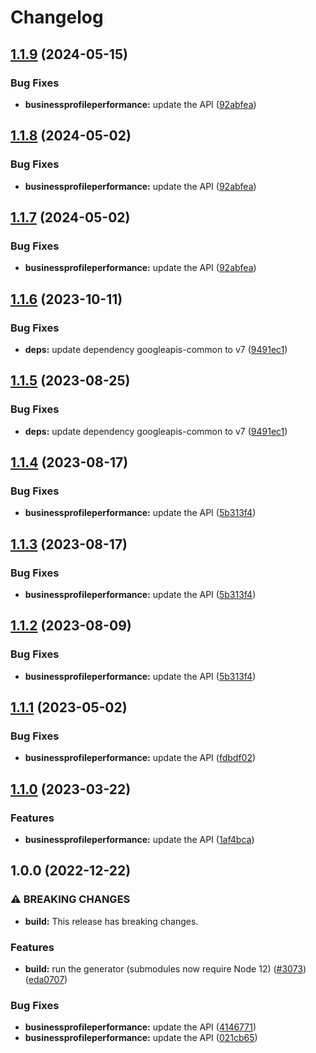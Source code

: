 # Changelog

## [1.1.9](https://github.com/a2425rdl/google-api-nodejs-client/compare/businessprofileperformance-v1.1.8...businessprofileperformance-v1.1.9) (2024-05-15)


### Bug Fixes

* **businessprofileperformance:** update the API ([92abfea](https://github.com/a2425rdl/google-api-nodejs-client/commit/92abfea3a06b9714b650f6846469a434ff9d8c71))

## [1.1.8](https://github.com/googleapis/google-api-nodejs-client/compare/businessprofileperformance-v1.1.7...businessprofileperformance-v1.1.8) (2024-05-02)


### Bug Fixes

* **businessprofileperformance:** update the API ([92abfea](https://github.com/googleapis/google-api-nodejs-client/commit/92abfea3a06b9714b650f6846469a434ff9d8c71))

## [1.1.7](https://github.com/googleapis/google-api-nodejs-client/compare/businessprofileperformance-v1.1.6...businessprofileperformance-v1.1.7) (2024-05-02)


### Bug Fixes

* **businessprofileperformance:** update the API ([92abfea](https://github.com/googleapis/google-api-nodejs-client/commit/92abfea3a06b9714b650f6846469a434ff9d8c71))

## [1.1.6](https://github.com/googleapis/google-api-nodejs-client/compare/businessprofileperformance-v1.1.5...businessprofileperformance-v1.1.6) (2023-10-11)


### Bug Fixes

* **deps:** update dependency googleapis-common to v7 ([9491ec1](https://github.com/googleapis/google-api-nodejs-client/commit/9491ec1cdc3c413e7d73edcfcd59cf5c28a7c855))

## [1.1.5](https://github.com/googleapis/google-api-nodejs-client/compare/businessprofileperformance-v1.1.4...businessprofileperformance-v1.1.5) (2023-08-25)


### Bug Fixes

* **deps:** update dependency googleapis-common to v7 ([9491ec1](https://github.com/googleapis/google-api-nodejs-client/commit/9491ec1cdc3c413e7d73edcfcd59cf5c28a7c855))

## [1.1.4](https://github.com/googleapis/google-api-nodejs-client/compare/businessprofileperformance-v1.1.3...businessprofileperformance-v1.1.4) (2023-08-17)


### Bug Fixes

* **businessprofileperformance:** update the API ([5b313f4](https://github.com/googleapis/google-api-nodejs-client/commit/5b313f49201d721fee03d7bf8246184187a5d11c))

## [1.1.3](https://github.com/googleapis/google-api-nodejs-client/compare/businessprofileperformance-v1.1.2...businessprofileperformance-v1.1.3) (2023-08-17)


### Bug Fixes

* **businessprofileperformance:** update the API ([5b313f4](https://github.com/googleapis/google-api-nodejs-client/commit/5b313f49201d721fee03d7bf8246184187a5d11c))

## [1.1.2](https://github.com/googleapis/google-api-nodejs-client/compare/businessprofileperformance-v1.1.1...businessprofileperformance-v1.1.2) (2023-08-09)


### Bug Fixes

* **businessprofileperformance:** update the API ([5b313f4](https://github.com/googleapis/google-api-nodejs-client/commit/5b313f49201d721fee03d7bf8246184187a5d11c))

## [1.1.1](https://github.com/googleapis/google-api-nodejs-client/compare/businessprofileperformance-v1.1.0...businessprofileperformance-v1.1.1) (2023-05-02)


### Bug Fixes

* **businessprofileperformance:** update the API ([fdbdf02](https://github.com/googleapis/google-api-nodejs-client/commit/fdbdf02c86951783f913f471f874e94ec20e5843))

## [1.1.0](https://github.com/googleapis/google-api-nodejs-client/compare/businessprofileperformance-v1.0.0...businessprofileperformance-v1.1.0) (2023-03-22)


### Features

* **businessprofileperformance:** update the API ([1af4bca](https://github.com/googleapis/google-api-nodejs-client/commit/1af4bcac450512b155d866746349d04388bb09f2))

## 1.0.0 (2022-12-22)


### ⚠ BREAKING CHANGES

* **build:** This release has breaking changes.

### Features

* **build:** run the generator (submodules now require Node 12) ([#3073](https://github.com/googleapis/google-api-nodejs-client/issues/3073)) ([eda0707](https://github.com/googleapis/google-api-nodejs-client/commit/eda07079dadab46a80b6f9ede618f4f43030169e))


### Bug Fixes

* **businessprofileperformance:** update the API ([4146771](https://github.com/googleapis/google-api-nodejs-client/commit/414677137630400309f84f5d1113df42d538e60a))
* **businessprofileperformance:** update the API ([021cb65](https://github.com/googleapis/google-api-nodejs-client/commit/021cb651a6f33787f0eac4a5e82dc49ee33dcd48))
